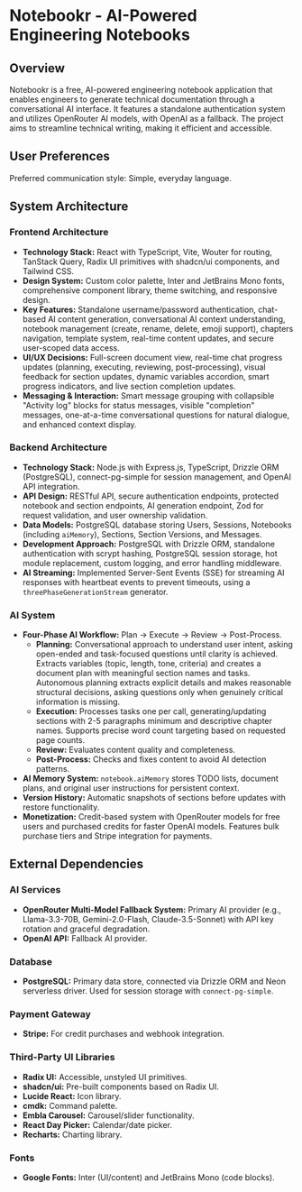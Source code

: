 # Notebookr - AI-Powered Engineering Notebooks

## Overview
Notebookr is a free, AI-powered engineering notebook application that enables engineers to generate technical documentation through a conversational AI interface. It features a standalone authentication system and utilizes OpenRouter AI models, with OpenAI as a fallback. The project aims to streamline technical writing, making it efficient and accessible.

## User Preferences
Preferred communication style: Simple, everyday language.

## System Architecture

### Frontend Architecture
- **Technology Stack:** React with TypeScript, Vite, Wouter for routing, TanStack Query, Radix UI primitives with shadcn/ui components, and Tailwind CSS.
- **Design System:** Custom color palette, Inter and JetBrains Mono fonts, comprehensive component library, theme switching, and responsive design.
- **Key Features:** Standalone username/password authentication, chat-based AI content generation, conversational AI context understanding, notebook management (create, rename, delete, emoji support), chapters navigation, template system, real-time content updates, and secure user-scoped data access.
- **UI/UX Decisions:** Full-screen document view, real-time chat progress updates (planning, executing, reviewing, post-processing), visual feedback for section updates, dynamic variables accordion, smart progress indicators, and live section completion updates.
- **Messaging & Interaction:** Smart message grouping with collapsible "Activity log" blocks for status messages, visible "completion" messages, one-at-a-time conversational questions for natural dialogue, and enhanced context display.

### Backend Architecture
- **Technology Stack:** Node.js with Express.js, TypeScript, Drizzle ORM (PostgreSQL), connect-pg-simple for session management, and OpenAI API integration.
- **API Design:** RESTful API, secure authentication endpoints, protected notebook and section endpoints, AI generation endpoint, Zod for request validation, and user ownership validation.
- **Data Models:** PostgreSQL database storing Users, Sessions, Notebooks (including `aiMemory`), Sections, Section Versions, and Messages.
- **Development Approach:** PostgreSQL with Drizzle ORM, standalone authentication with scrypt hashing, PostgreSQL session storage, hot module replacement, custom logging, and error handling middleware.
- **AI Streaming:** Implemented Server-Sent Events (SSE) for streaming AI responses with heartbeat events to prevent timeouts, using a `threePhaseGenerationStream` generator.

### AI System
- **Four-Phase AI Workflow:** Plan → Execute → Review → Post-Process.
    - **Planning:** Conversational approach to understand user intent, asking open-ended and task-focused questions until clarity is achieved. Extracts variables (topic, length, tone, criteria) and creates a document plan with meaningful section names and tasks. Autonomous planning extracts explicit details and makes reasonable structural decisions, asking questions only when genuinely critical information is missing.
    - **Execution:** Processes tasks one per call, generating/updating sections with 2-5 paragraphs minimum and descriptive chapter names. Supports precise word count targeting based on requested page counts.
    - **Review:** Evaluates content quality and completeness.
    - **Post-Process:** Checks and fixes content to avoid AI detection patterns.
- **AI Memory System:** `notebook.aiMemory` stores TODO lists, document plans, and original user instructions for persistent context.
- **Version History:** Automatic snapshots of sections before updates with restore functionality.
- **Monetization:** Credit-based system with OpenRouter models for free users and purchased credits for faster OpenAI models. Features bulk purchase tiers and Stripe integration for payments.

## External Dependencies

### AI Services
- **OpenRouter Multi-Model Fallback System:** Primary AI provider (e.g., Llama-3.3-70B, Gemini-2.0-Flash, Claude-3.5-Sonnet) with API key rotation and graceful degradation.
- **OpenAI API:** Fallback AI provider.

### Database
- **PostgreSQL:** Primary data store, connected via Drizzle ORM and Neon serverless driver. Used for session storage with `connect-pg-simple`.

### Payment Gateway
- **Stripe:** For credit purchases and webhook integration.

### Third-Party UI Libraries
- **Radix UI:** Accessible, unstyled UI primitives.
- **shadcn/ui:** Pre-built components based on Radix UI.
- **Lucide React:** Icon library.
- **cmdk:** Command palette.
- **Embla Carousel:** Carousel/slider functionality.
- **React Day Picker:** Calendar/date picker.
- **Recharts:** Charting library.

### Fonts
- **Google Fonts:** Inter (UI/content) and JetBrains Mono (code blocks).